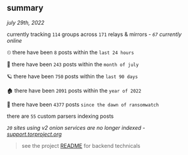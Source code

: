
## summary
_july 29th, 2022_

currently tracking `114` groups across `171` relays & mirrors - _`67` currently online_

⏲ there have been `8` posts within the `last 24 hours`

🦈 there have been `243` posts within the `month of july`

🪐 there have been `750` posts within the `last 90 days`

🏚 there have been `2091` posts within the `year of 2022`

🦕 there have been `4377` posts `since the dawn of ransomwatch`

there are `55` custom parsers indexing posts

_`20` sites using v2 onion services are no longer indexed - [support.torproject.org](https://support.torproject.org/onionservices/v2-deprecation/)_

> see the project [README](https://github.com/joshhighet/ransomwatch#ransomwatch--) for backend technicals
